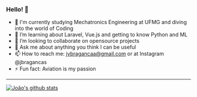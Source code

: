 ### Hello! 👋

- 🔭 I'm currently studying Mechatronics Engineering at UFMG and diving into the world of Coding
- 🌱 I’m learning about Laravel, Vue.js and getting to know Python and ML
- 👯 I’m looking to collaborate on opensource projects
- 💬 Ask me about anything you think I can be useful
- 📫 How to reach me: jvbragancaa@gmail.com or at Instagram @jbragancas
- ⚡ Fun fact: Aviation is my passion

_________________

[![João's github stats](https://github-readme-stats.vercel.app/api?username=jvbraganca)](https://github.com/anuraghazra/github-readme-stats)
